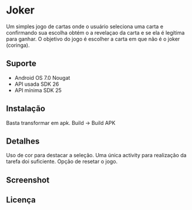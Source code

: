 # Joker
Um simples jogo de cartas onde o usuário seleciona uma carta e confirmando sua escolha obtém o a revelaçao da carta e se ela é legítima para ganhar. O objetivo do jogo é escolher a carta em que não é o joker (coringa).

## Suporte
+ Android OS 7.0 Nougat
+ API usada SDK 26
+ API mínima SDK 25

## Instalação
Basta transformar em apk.
Build → Build APK

## Detalhes
Uso de cor para destacar a seleção.
Uma única activity para realização da tarefa doi suficiente.
Opção de resetar o jogo.

## Screenshot

## Licença
